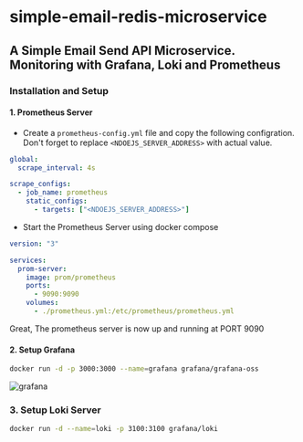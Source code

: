 # simple-email-redis-microservice

## A Simple Email Send API Microservice. Monitoring with Grafana, Loki and Prometheus

### Installation and Setup

#### 1. Prometheus Server

- Create a `prometheus-config.yml` file and copy the following configration. Don't forget to replace `<NDOEJS_SERVER_ADDRESS>` with actual value.

```yml
global:
  scrape_interval: 4s

scrape_configs:
  - job_name: prometheus
    static_configs:
      - targets: ["<NDOEJS_SERVER_ADDRESS>"]
```

- Start the Prometheus Server using docker compose

```yml
version: "3"

services:
  prom-server:
    image: prom/prometheus
    ports:
      - 9090:9090
    volumes:
      - ./prometheus.yml:/etc/prometheus/prometheus.yml
```

Great, The prometheus server is now up and running at PORT 9090

#### 2. Setup Grafana

```bash
docker run -d -p 3000:3000 --name=grafana grafana/grafana-oss
```

![grafana](https://grafana.com/static/img/grafana/showcase_visualize.jpg)

### 3. Setup Loki Server

```bash
docker run -d --name=loki -p 3100:3100 grafana/loki
```
